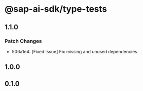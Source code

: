 # @sap-ai-sdk/type-tests

## 1.1.0

### Patch Changes

- 506a1e4: [Fixed Issue] Fix missing and unused dependencies.

## 1.0.0

## 0.1.0
